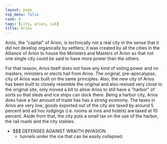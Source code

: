 ```yaml
---
layout: page
top_menu: false
rank: 0
tags: [city, arion, sub]
title: Arios
---
```


Arios, the "capital" of Arion, is technically not a real city in the sense that it
did not develop organically by settlers; it was created by all the cities in the
Alliance of Arion to house the Ministers and Masters of Arion so that not one
single city could be said to have more power than the others.

For that reason, Arios itself does not have any kind of voting power
and no masters, ministers or elects hail from Arios. The original, pre-apocalypse, city of
Arios was built on the same principles. Also, the new city of Arios has been built to closely
resemble the original and also resised very close to the original site, only moved a bit to
allow Arios to still have a "harbor" of sorts so that sleds and ice ships can dock there.
Being a harbor city, Arios does have a fair amount of trade has has a strong economy.
The taxes in Arios are very low; goods exported out of the city are taxed by around
5 percent and ad hoc lodgings (i.e. rooms at inns and hotels) are taxed at 10 percent.
Aside from that, the city puts a small tax on the use of the harbor, the rail roads and
the city stables.

* $$$ DEFENSES AGAINST WRAITH INVASION
    - tunnels under the ice that can be easily collapsed.
